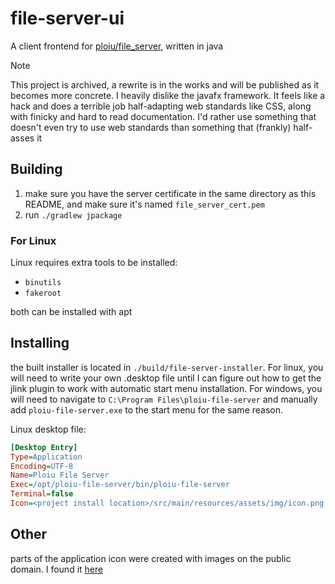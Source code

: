 # file-server-ui

A client frontend for [ploiu/file_server](https://github.com/ploiu/file_server), written in java

>[!NOTE]
>This project is archived, a rewrite is in the works and will be published as it becomes more concrete.
>I heavily dislike the javafx framework. It feels like a hack and does a terrible job half-adapting web standards like CSS, along with finicky and hard to read documentation.
>I'd rather use something that doesn't even try to use web standards than something that (frankly) half-asses it

## Building

1. make sure you have the server certificate in the same directory as this README, and make sure it's
   named `file_server_cert.pem`
2. run `./gradlew jpackage`

### For Linux

Linux requires extra tools to be installed:

- `binutils`
- `fakeroot`

both can be installed with apt

## Installing

the built installer is located in `./build/file-server-installer`. For linux, you will need to write your own .desktop
file until I can figure out how to get the jlink plugin to work with automatic start menu installation. For windows, you
will need to navigate to `C:\Program Files\ploiu-file-server` and manually add `ploiu-file-server.exe` to the start menu
for the same reason.

Linux desktop file:

```ini
[Desktop Entry]
Type=Application
Encoding=UTF-8
Name=Ploiu File Server
Exec=/opt/ploiu-file-server/bin/ploiu-file-server
Terminal=false
Icon=<project install location>/src/main/resources/assets/img/icon.png
```

## Other

parts of the application icon were created with images on the public domain. I found
it [here](https://www.svgrepo.com/svg/153295/server)
